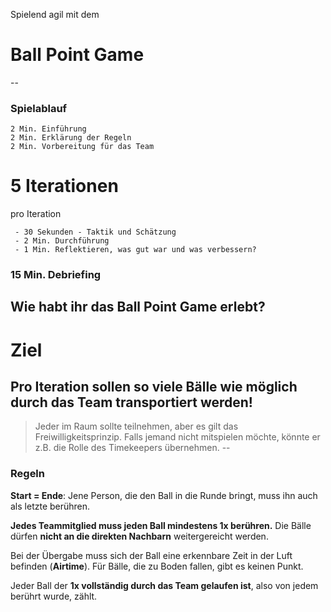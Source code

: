 Spielend agil mit dem 
# Ball Point Game
--
### Spielablauf

```
2 Min. Einführung
2 Min. Erklärung der Regeln
2 Min. Vorbereitung für das Team
```

# 5 Iterationen
pro Iteration
```
 - 30 Sekunden - Taktik und Schätzung
 - 2 Min. Durchführung
 - 1 Min. Reflektieren, was gut war und was verbessern?
```

### 15 Min. Debriefing 

Wie habt ihr das Ball Point Game erlebt?
--
# Ziel

Pro Iteration sollen so **viele Bälle wie möglich durch das Team transportiert werden**!
--
> Jeder im Raum sollte teilnehmen, aber es gilt das Freiwilligkeitsprinzip. Falls jemand nicht mitspielen möchte, könnte er z.B. die Rolle des Timekeepers übernehmen.
--
### Regeln

**Start = Ende**: Jene Person, die den Ball in die Runde bringt, muss ihn auch als letzte berühren.

**Jedes Teammitglied muss jeden Ball mindestens 1x berühren.** Die Bälle dürfen **nicht an die direkten Nachbarn** weitergereicht werden.

Bei der Übergabe muss sich der Ball eine erkennbare Zeit in der Luft befinden (**Airtime**). Für Bälle, die zu Boden fallen, gibt es keinen Punkt.

Jeder Ball der **1x vollständig durch das Team gelaufen ist**, also von jedem berührt wurde, zählt.